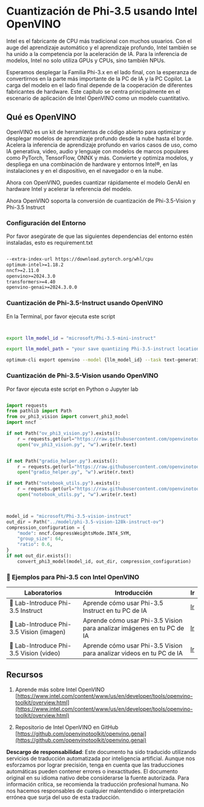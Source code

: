# **Cuantización de Phi-3.5 usando Intel OpenVINO**

Intel es el fabricante de CPU más tradicional con muchos usuarios. Con el auge del aprendizaje automático y el aprendizaje profundo, Intel también se ha unido a la competencia por la aceleración de IA. Para la inferencia de modelos, Intel no solo utiliza GPUs y CPUs, sino también NPUs.

Esperamos desplegar la Familia Phi-3.x en el lado final, con la esperanza de convertirnos en la parte más importante de la PC de IA y la PC Copilot. La carga del modelo en el lado final depende de la cooperación de diferentes fabricantes de hardware. Este capítulo se centra principalmente en el escenario de aplicación de Intel OpenVINO como un modelo cuantitativo.

## **Qué es OpenVINO**

OpenVINO es un kit de herramientas de código abierto para optimizar y desplegar modelos de aprendizaje profundo desde la nube hasta el borde. Acelera la inferencia de aprendizaje profundo en varios casos de uso, como IA generativa, video, audio y lenguaje con modelos de marcos populares como PyTorch, TensorFlow, ONNX y más. Convierte y optimiza modelos, y despliega en una combinación de hardware y entornos Intel®, en las instalaciones y en el dispositivo, en el navegador o en la nube.

Ahora con OpenVINO, puedes cuantizar rápidamente el modelo GenAI en hardware Intel y acelerar la referencia del modelo.

Ahora OpenVINO soporta la conversión de cuantización de Phi-3.5-Vision y Phi-3.5 Instruct

### **Configuración del Entorno**

Por favor asegúrate de que las siguientes dependencias del entorno estén instaladas, esto es requirement.txt

```txt

--extra-index-url https://download.pytorch.org/whl/cpu
optimum-intel>=1.18.2
nncf>=2.11.0
openvino>=2024.3.0
transformers>=4.40
openvino-genai>=2024.3.0.0

```

### **Cuantización de Phi-3.5-Instruct usando OpenVINO**

En la Terminal, por favor ejecuta este script

```bash


export llm_model_id = "microsoft/Phi-3.5-mini-instruct"

export llm_model_path = "your save quantizing Phi-3.5-instruct location"

optimum-cli export openvino --model {llm_model_id} --task text-generation-with-past --weight-format int4 --group-size 128 --ratio 0.6  --sym  --trust-remote-code {llm_model_path}


```

### **Cuantización de Phi-3.5-Vision usando OpenVINO**

Por favor ejecuta este script en Python o Jupyter lab

```python

import requests
from pathlib import Path
from ov_phi3_vision import convert_phi3_model
import nncf

if not Path("ov_phi3_vision.py").exists():
    r = requests.get(url="https://raw.githubusercontent.com/openvinotoolkit/openvino_notebooks/latest/notebooks/phi-3-vision/ov_phi3_vision.py")
    open("ov_phi3_vision.py", "w").write(r.text)


if not Path("gradio_helper.py").exists():
    r = requests.get(url="https://raw.githubusercontent.com/openvinotoolkit/openvino_notebooks/latest/notebooks/phi-3-vision/gradio_helper.py")
    open("gradio_helper.py", "w").write(r.text)

if not Path("notebook_utils.py").exists():
    r = requests.get(url="https://raw.githubusercontent.com/openvinotoolkit/openvino_notebooks/latest/utils/notebook_utils.py")
    open("notebook_utils.py", "w").write(r.text)



model_id = "microsoft/Phi-3.5-vision-instruct"
out_dir = Path("../model/phi-3.5-vision-128k-instruct-ov")
compression_configuration = {
    "mode": nncf.CompressWeightsMode.INT4_SYM,
    "group_size": 64,
    "ratio": 0.6,
}
if not out_dir.exists():
    convert_phi3_model(model_id, out_dir, compression_configuration)

```

### **🤖 Ejemplos para Phi-3.5 con Intel OpenVINO**

| Laboratorios    | Introducción | Ir |
| -------- | ------- |  ------- |
| 🚀 Lab-Introduce Phi-3.5 Instruct  | Aprende cómo usar Phi-3.5 Instruct en tu PC de IA    |  [Ir](../../../../../code/09.UpdateSamples/Aug/intel-phi35-instruct-zh.ipynb)    |
| 🚀 Lab-Introduce Phi-3.5 Vision (imagen) | Aprende cómo usar Phi-3.5 Vision para analizar imágenes en tu PC de IA      |  [Ir](../../../../../code/09.UpdateSamples/Aug/intel-phi35-vision-img.ipynb)    |
| 🚀 Lab-Introduce Phi-3.5 Vision (video)   | Aprende cómo usar Phi-3.5 Vision para analizar videos en tu PC de IA    |  [Ir](../../../../../code/09.UpdateSamples/Aug/intel-phi35-vision-video.ipynb)    |

## **Recursos**

1. Aprende más sobre Intel OpenVINO [https://www.intel.com/content/www/us/en/developer/tools/openvino-toolkit/overview.html](https://www.intel.com/content/www/us/en/developer/tools/openvino-toolkit/overview.html)

2. Repositorio de Intel OpenVINO en GitHub [https://github.com/openvinotoolkit/openvino.genai](https://github.com/openvinotoolkit/openvino.genai)

**Descargo de responsabilidad**:
Este documento ha sido traducido utilizando servicios de traducción automatizada por inteligencia artificial. Aunque nos esforzamos por lograr precisión, tenga en cuenta que las traducciones automáticas pueden contener errores o inexactitudes. El documento original en su idioma nativo debe considerarse la fuente autorizada. Para información crítica, se recomienda la traducción profesional humana. No nos hacemos responsables de cualquier malentendido o interpretación errónea que surja del uso de esta traducción.